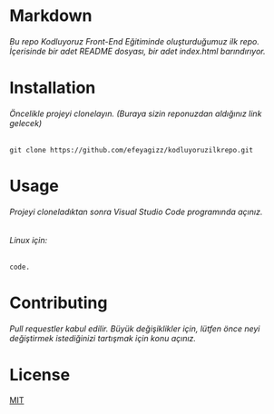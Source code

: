 # Markdown

###### Bu repo Kodluyoruz Front-End Eğitiminde oluşturduğumuz ilk repo. İçerisinde bir adet README dosyası, bir adet  index.html barındırıyor.

# Installation

###### Öncelikle projeyi clonelayın. (Buraya sizin reponuzdan aldığınız link gelecek)

`git clone https://github.com/efeyagizz/kodluyoruzilkrepo.git`

# Usage

###### Projeyi cloneladıktan sonra Visual Studio Code programında açınız.

###### Linux için:

```cd kodluyoruzilkrepo
code.
```

# Contributing

###### Pull requestler kabul edilir. Büyük değişiklikler için, lütfen önce neyi değiştirmek istediğinizi tartışmak için konu açınız.

# License

[MIT](https://github.com/efeyagizz/kodluyoruzilkrepo/blob/main/LICENSE)



